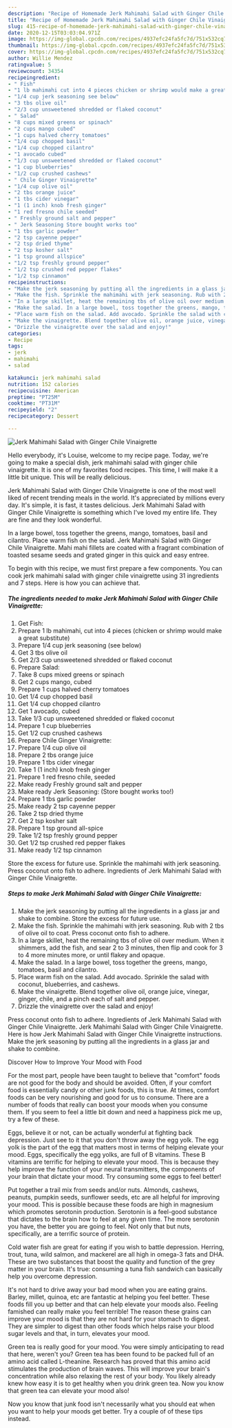 ```yaml
---
description: "Recipe of Homemade Jerk Mahimahi Salad with Ginger Chile Vinaigrette"
title: "Recipe of Homemade Jerk Mahimahi Salad with Ginger Chile Vinaigrette"
slug: 415-recipe-of-homemade-jerk-mahimahi-salad-with-ginger-chile-vinaigrette
date: 2020-12-15T03:03:04.971Z
image: https://img-global.cpcdn.com/recipes/4937efc24fa5fc7d/751x532cq70/jerk-mahimahi-salad-with-ginger-chile-vinaigrette-recipe-main-photo.jpg
thumbnail: https://img-global.cpcdn.com/recipes/4937efc24fa5fc7d/751x532cq70/jerk-mahimahi-salad-with-ginger-chile-vinaigrette-recipe-main-photo.jpg
cover: https://img-global.cpcdn.com/recipes/4937efc24fa5fc7d/751x532cq70/jerk-mahimahi-salad-with-ginger-chile-vinaigrette-recipe-main-photo.jpg
author: Willie Mendez
ratingvalue: 5
reviewcount: 34354
recipeingredient:
- " Fish"
- "1 lb mahimahi cut into 4 pieces chicken or shrimp would make a great substitute"
- "1/4 cup jerk seasoning see below"
- "3 tbs olive oil"
- "2/3 cup unsweetened shredded or flaked coconut"
- " Salad"
- "8 cups mixed greens or spinach"
- "2 cups mango cubed"
- "1 cups halved cherry tomatoes"
- "1/4 cup chopped basil"
- "1/4 cup chopped cilantro"
- "1 avocado cubed"
- "1/3 cup unsweetened shredded or flaked coconut"
- "1 cup blueberries"
- "1/2 cup crushed cashews"
- " Chile Ginger Vinaigrette"
- "1/4 cup olive oil"
- "2 tbs orange juice"
- "1 tbs cider vinegar"
- "1 (1 inch) knob fresh ginger"
- "1 red fresno chile seeded"
- " Freshly ground salt and pepper"
- " Jerk Seasoning Store bought works too"
- "1 tbs garlic powder"
- "2 tsp cayenne pepper"
- "2 tsp dried thyme"
- "2 tsp kosher salt"
- "1 tsp ground allspice"
- "1/2 tsp freshly ground pepper"
- "1/2 tsp crushed red pepper flakes"
- "1/2 tsp cinnamon"
recipeinstructions:
- "Make the jerk seasoning by putting all the ingredients in a glass jar and shake to combine. Store the excess for future use."
- "Make the fish. Sprinkle the mahimahi with jerk seasoning. Rub with 2 tbs of olive oil to coat. Press coconut onto fish to adhere."
- "In a large skillet, heat the remaining tbs of olive oil over medium. When it shimmers, add the fish, and sear 2 to 3 minutes, then flip and cook for 3 to 4 more minutes more, or until flakey and opaque."
- "Make the salad. In a large bowel, toss together the greens, mango, tomatoes, basil and cilantro."
- "Place warm fish on the salad. Add avocado. Sprinkle the salad with coconut, blueberries, and cashews."
- "Make the vinaigrette. Blend together olive oil, orange juice, vinegar, ginger, chile, and a pinch each of salt and pepper."
- "Drizzle the vinaigrette over the salad and enjoy!"
categories:
- Recipe
tags:
- jerk
- mahimahi
- salad

katakunci: jerk mahimahi salad 
nutrition: 152 calories
recipecuisine: American
preptime: "PT25M"
cooktime: "PT31M"
recipeyield: "2"
recipecategory: Dessert

---
```



![Jerk Mahimahi Salad with Ginger Chile Vinaigrette](https://img-global.cpcdn.com/recipes/4937efc24fa5fc7d/751x532cq70/jerk-mahimahi-salad-with-ginger-chile-vinaigrette-recipe-main-photo.jpg)

Hello everybody, it's Louise, welcome to my recipe page. Today, we're going to make a special dish, jerk mahimahi salad with ginger chile vinaigrette. It is one of my favorites food recipes. This time, I will make it a little bit unique. This will be really delicious.

Jerk Mahimahi Salad with Ginger Chile Vinaigrette is one of the most well liked of recent trending meals in the world. It's appreciated by millions every day. It's simple, it is fast, it tastes delicious. Jerk Mahimahi Salad with Ginger Chile Vinaigrette is something which I've loved my entire life. They are fine and they look wonderful.

In a large bowel, toss together the greens, mango, tomatoes, basil and cilantro. Place warm fish on the salad. Jerk Mahimahi Salad with Ginger Chile Vinaigrette. Mahi mahi fillets are coated with a fragrant combination of toasted sesame seeds and grated ginger in this quick and easy entree.


To begin with this recipe, we must first prepare a few components. You can cook jerk mahimahi salad with ginger chile vinaigrette using 31 ingredients and 7 steps. Here is how you can achieve that.

<!--inarticleads1-->

##### The ingredients needed to make Jerk Mahimahi Salad with Ginger Chile Vinaigrette:

1. Get  Fish:
1. Prepare 1 lb mahimahi, cut into 4 pieces (chicken or shrimp would make a great substitute)
1. Prepare 1/4 cup jerk seasoning (see below)
1. Get 3 tbs olive oil
1. Get 2/3 cup unsweetened shredded or flaked coconut
1. Prepare  Salad:
1. Take 8 cups mixed greens or spinach
1. Get 2 cups mango, cubed
1. Prepare 1 cups halved cherry tomatoes
1. Get 1/4 cup chopped basil
1. Get 1/4 cup chopped cilantro
1. Get 1 avocado, cubed
1. Take 1/3 cup unsweetened shredded or flaked coconut
1. Prepare 1 cup blueberries
1. Get 1/2 cup crushed cashews
1. Prepare  Chile Ginger Vinaigrette:
1. Prepare 1/4 cup olive oil
1. Prepare 2 tbs orange juice
1. Prepare 1 tbs cider vinegar
1. Take 1 (1 inch) knob fresh ginger
1. Prepare 1 red fresno chile, seeded
1. Make ready  Freshly ground salt and pepper
1. Make ready  Jerk Seasoning: (Store bought works too!)
1. Prepare 1 tbs garlic powder
1. Make ready 2 tsp cayenne pepper
1. Take 2 tsp dried thyme
1. Get 2 tsp kosher salt
1. Prepare 1 tsp ground all-spice
1. Take 1/2 tsp freshly ground pepper
1. Get 1/2 tsp crushed red pepper flakes
1. Make ready 1/2 tsp cinnamon


Store the excess for future use. Sprinkle the mahimahi with jerk seasoning. Press coconut onto fish to adhere. Ingredients of Jerk Mahimahi Salad with Ginger Chile Vinaigrette. 

<!--inarticleads2-->

##### Steps to make Jerk Mahimahi Salad with Ginger Chile Vinaigrette:

1. Make the jerk seasoning by putting all the ingredients in a glass jar and shake to combine. Store the excess for future use.
1. Make the fish. Sprinkle the mahimahi with jerk seasoning. Rub with 2 tbs of olive oil to coat. Press coconut onto fish to adhere.
1. In a large skillet, heat the remaining tbs of olive oil over medium. When it shimmers, add the fish, and sear 2 to 3 minutes, then flip and cook for 3 to 4 more minutes more, or until flakey and opaque.
1. Make the salad. In a large bowel, toss together the greens, mango, tomatoes, basil and cilantro.
1. Place warm fish on the salad. Add avocado. Sprinkle the salad with coconut, blueberries, and cashews.
1. Make the vinaigrette. Blend together olive oil, orange juice, vinegar, ginger, chile, and a pinch each of salt and pepper.
1. Drizzle the vinaigrette over the salad and enjoy!


Press coconut onto fish to adhere. Ingredients of Jerk Mahimahi Salad with Ginger Chile Vinaigrette. Jerk Mahimahi Salad with Ginger Chile Vinaigrette. Here is how Jerk Mahimahi Salad with Ginger Chile Vinaigrette instructions. Make the jerk seasoning by putting all the ingredients in a glass jar and shake to combine. 

Discover How to Improve Your Mood with Food


For the most part, people have been taught to believe that "comfort" foods are not good for the body and should be avoided. Often, if your comfort food is essentially candy or other junk foods, this is true. At times, comfort foods can be very nourishing and good for us to consume. There are a number of foods that really can boost your moods when you consume them. If you seem to feel a little bit down and need a happiness pick me up, try a few of these.

Eggs, believe it or not, can be actually wonderful at fighting back depression. Just see to it that you don't throw away the egg yolk. The egg yolk is the part of the egg that matters most in terms of helping elevate your mood. Eggs, specifically the egg yolks, are full of B vitamins. These B vitamins are terrific for helping to elevate your mood. This is because they help improve the function of your neural transmitters, the components of your brain that dictate your mood. Try consuming some eggs to feel better!

Put together a trail mix from seeds and/or nuts. Almonds, cashews, peanuts, pumpkin seeds, sunflower seeds, etc are all helpful for improving your mood. This is possible because these foods are high in magnesium which promotes serotonin production. Serotonin is a feel-good substance that dictates to the brain how to feel at any given time. The more serotonin you have, the better you are going to feel. Not only that but nuts, specifically, are a terrific source of protein.

Cold water fish are great for eating if you wish to battle depression. Herring, trout, tuna, wild salmon, and mackerel are all high in omega-3 fats and DHA. These are two substances that boost the quality and function of the grey matter in your brain. It's true: consuming a tuna fish sandwich can basically help you overcome depression. 

It's not hard to drive away your bad mood when you are eating grains. Barley, millet, quinoa, etc are fantastic at helping you feel better. These foods fill you up better and that can help elevate your moods also. Feeling famished can really make you feel terrible! The reason these grains can improve your mood is that they are not hard for your stomach to digest. They are simpler to digest than other foods which helps raise your blood sugar levels and that, in turn, elevates your mood.

Green tea is really good for your mood. You were simply anticipating to read that here, weren't you? Green tea has been found to be packed full of an amino acid called L-theanine. Research has proved that this amino acid stimulates the production of brain waves. This will improve your brain's concentration while also relaxing the rest of your body. You likely already knew how easy it is to get healthy when you drink green tea. Now you know that green tea can elevate your mood also!

Now you know that junk food isn't necessarily what you should eat when you want to help your moods get better. Try  a  couple of  of  these  tips  instead.

